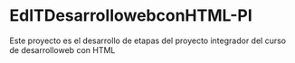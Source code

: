 # EdITDesarrollowebconHTML-PI
Este proyecto es el desarrollo de etapas del proyecto integrador del curso de desarrolloweb con HTML
